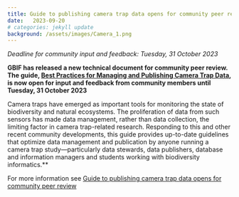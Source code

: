 ```yaml
---
title: Guide to publishing camera trap data opens for community peer review
date:   2023-09-20
# categories: jekyll update
background: /assets/images/Camera_1.png
---
```

*Deadline for community input and feedback: Tuesday, 31 October 2023*

**GBIF has released a new technical document for community peer review.
The guide, [Best Practices for Managing and Publishing Camera Trap Data](https://docs.gbif-uat.org/camera-trap-guide/en/), 
is now open for input and feedback from community members until Tuesday, 31 October 2023**

Camera traps have emerged as important tools for monitoring the state of biodiversity and natural ecosystems.
The proliferation of data from such sensors has made data management, rather than data collection, the limiting factor
in camera trap-related research. Responding to this and other recent community developments, this guide provides
up-to-date guidelines that optimize data management and publication by anyone running a camera trap study—particularly
data stewards, data publishers, database and information managers and students working with biodiversity informatics.**

For more information see [Guide to publishing camera trap data opens for community peer review](https://www.gbif.org/news/1tNrbZGtOLUw2rdUKsM8Se/guide-to-publishing-camera-trap-data-opens-for-community-peer-review)



